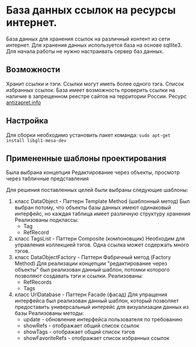 # База данных ссылок на ресурсы интернет.

База данных для хранения ссылок на различный контент из сети интернет.
Для хранения данных используется база на основе sqllite3. Для начала работы
не нужно настраивать сервер баз данных.

## Возможности

Хранит ссылки и тэги. Ссылки могут иметь более одного тэга.
Список избранных ссылок.
База имеет возможность проверить ссылки на наличие в запрещенном 
реестре сайтов на территории России. Ресурс [antizapret.info](https://antizapret.info)

## Настройка

Для сборки необходимо установить пакет
команда:
`sudo apt-get install libgl1-mesa-dev`


## Примененные шаблоны проектирования

Была выбрана концепция
Редактирование через объекты, просмотр через табличные представления

Для решения поставленных целей были выбраны следующие шаблоны:
1. класс DataObject - Паттерн Template Method (шаблонный метод)
    Был выбран потому, что объекты базы данных имеют одинаковый интерфейс,
    но каждая таблица имеет различную структуру хранения
    Реализованы подклассы:
    - Tag
    - RefRecord
2. класс TagsList -  Паттерн Composite (компоновщик)
    Необходим для управления коллекцией тэгов.
    Одна ссылка может содержать много тэгов.
3. класс DataObjectFactory - Паттерн Фабричный метод (Factory Method)
    Для реализации концепции "редактирование через объекты" был
    реализован данный шаблон, потомки которого позволяют создавать тэги и ссылки.
    Реализованы:
    - RefRecords
    - Tags
4. класс UrlDatabase - Паттерн Facade (фасад)
    Для упращения интерфейса был реализован данный шаблон, который
    позволяет предоставить универсальный интерейс для визуализации данных из базы
    Реализованы методы:
    - update - обновление интерфейса пользователя по требованию
    - showRefs - отображает общий список ссылок
    - showTags - отображает общий список тэгов
    - showFavoriteRefs - отображает список избранных ссылок
